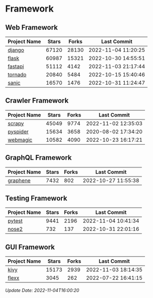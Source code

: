 # Framework

## Web Framework
| Project Name | Stars | Forks | Last Commit |
| ------------ | ----- | ----- | ----------- |
| [django](https://github.com/django/django) | 67120 | 28130 | 2022-11-04 11:20:25 |
| [flask](https://github.com/pallets/flask) | 60987 | 15321 | 2022-10-30 14:55:51 |
| [fastapi](https://github.com/tiangolo/fastapi) | 51112 | 4142 | 2022-11-03 21:17:44 |
| [tornado](https://github.com/tornadoweb/tornado) | 20840 | 5484 | 2022-10-15 15:40:46 |
| [sanic](https://github.com/sanic-org/sanic) | 16570 | 1476 | 2022-10-31 11:24:47 |

## Crawler Framework
| Project Name | Stars | Forks | Last Commit |
| ------------ | ----- | ----- | ----------- |
| [scrapy](https://github.com/scrapy/scrapy) | 45049 | 9774 | 2022-11-02 12:35:03 |
| [pyspider](https://github.com/binux/pyspider) | 15634 | 3658 | 2020-08-02 17:34:20 |
| [webmagic](https://github.com/code4craft/webmagic) | 10582 | 4090 | 2022-10-23 16:17:21 |

## GraphQL Framework
| Project Name | Stars | Forks | Last Commit |
| ------------ | ----- | ----- | ----------- |
| [graphene](https://github.com/graphql-python/graphene) | 7432 | 802 | 2022-10-27 11:55:38 |

## Testing Framework
| Project Name | Stars | Forks | Last Commit |
| ------------ | ----- | ----- | ----------- |
| [pytest](https://github.com/pytest-dev/pytest) | 9441 | 2196 | 2022-11-04 10:41:34 |
| [nose2](https://github.com/nose-devs/nose2) | 732 | 137 | 2022-10-31 22:01:16 |

## GUI Framework
| Project Name | Stars | Forks | Last Commit |
| ------------ | ----- | ----- | ----------- |
| [kivy](https://github.com/kivy/kivy) | 15173 | 2939 | 2022-11-03 18:14:35 |
| [flexx](https://github.com/flexxui/flexx) | 3045 | 262 | 2022-07-22 16:41:15 |

*Update Date: 2022-11-04T16:00:20*